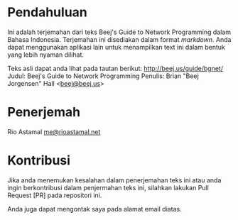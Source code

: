 # Pendahuluan

Ini adalah terjemahan dari teks Beej's Guide to Network Programming dalam
Bahasa Indonesia. Terjemahan ini disediakan dalam format _markdown_. Anda
dapat menggunakan aplikasi lain untuk menampilkan text ini dalam bentuk
yang lebih nyaman dilihat.

Teks asli dapat anda lihat pada tautan berikut: http://beej.us/guide/bgnet/
Judul: Beej's Guide to Network Programming
Penulis: Brian "Beej Jorgensen" Hall &lt;beej@beej.us&gt;

# Penerjemah

Rio Astamal <me@rioastamal.net>

# Kontribusi

Jika anda menemukan kesalahan dalam penerjemahan teks ini atau anda ingin
berkontribusi dalam penjermahan teks ini, silahkan lakukan Pull Request [PR]
pada repositori ini.

Anda juga dapat mengontak saya pada alamat email diatas.
